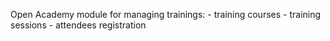  Open Academy module for managing trainings:
            - training courses
            - training sessions
            - attendees registration
